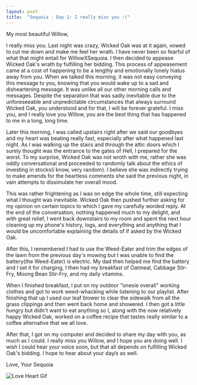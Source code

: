 ```yaml
---
layout: post
title:  "Sequoia - Day 1: I really miss you :("
---
```


My most beautiful Willow,

I really miss you. Last night was crazy, Wicked Oak was at it again, vowed to cut me down and make me feel her wrath. I have never been so fearful of what that might entail for WillowXSequoia. I then decided to appease Wicked Oak's wrath by fulfilling her bidding. This process of appeasement came at a cost of happening to be a lengthy and emotionally lonely hiatus away from you. When we talked this morning, it was not easy conveying this message to you, knowing that you would wake up to a sad and disheartening message. It was unlike all our other morning calls and messages. Despite the separation that was sadly inevitable due to the unforeseeable and unpredictable circumstances that always surround Wicked Oak, you understood and for that, I will be forever grateful. I miss you, and I really love you Willow, you are the best thing that has happened to me in a long, long time. 

Later this morning, I was called upstairs right after we said our goodbyes and my heart was beating really fast, especially after what happened last night. As I was walking up the stairs and through the attic doors which I surely thought was the entrance to the gates of Hell, I prepared for the worst. To my surprise, Wicked Oak was not wroth with me, rather she was oddly conversational and proceeded to randomly talk about the ethics of investing in stocks(i know, very random). I believe she was indirectly trying to make amends for the heartless comments she said the previous night, in vain attempts to dissimulate her overall mood. 

This was rather frightening as I was on edge the whole time, still expecting what I thought was inevitable. Wicked Oak then pushed further asking for my opinion on certain topics to which I gave my carefully worded reply. At the end of the conversation, nothing happened much to my delight, and with great relief, I went back downstairs to my room and spent the next hour cleaning up my phone's history, logs, and everything and anything that I would be uncomfortable explaining the details of if asked by the Wicked Oak. 

After this, I remembered I had to use the Weed-Eater and trim the edges of the lawn from the previous day's mowing but I was unable to find the battery(the Weed-Eater) is electric. My dad then helped me find the battery and I set it for charging, I then had my breakfast of Oatmeal, Cabbage Stir-Fry, Moong Bean Stir-Fry, and my daily vitamins.

When I finished breakfast, I put on my outdoor "onesie overall" working clothes and got to work weed-whacking while listening to our playlist. After finishing that up I used our leaf blower to clear the sidewalk from all the grass clippings and then went back home and showered. I then got a little hungry but didn't want to eat anything so I, along with the now relatively happy Wicked Oak, worked on a coffee recipe that tastes really similar to a coffee alternative that we all love.

After that, I got on my computer and decided to share my day with you, as much as I could. I really miss you Willow, and I hope you are doing well. I wish I could hear your voice soon, but that all depends on fulfilling Wicked Oak's bidding. I hope to hear about your day/s as well. 

Love, 
Your Sequoia


![Love Heart Gif]({{site.baseurl}}/assets/images/love-heart.gif)

